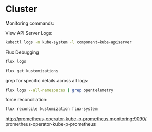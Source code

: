 # Cluster

Monitoring commands:

View API Server Logs:

```bash
kubectl logs -n kube-system -l component=kube-apiserver
```

Flux Debugging

```bash
flux logs
```

```bash
flux get kustomizations
```

grep for specific details across all logs:

```bash
flux logs --all-namespaces | grep opentelemetry
```

force reconcillation:

```bash
flux reconcile kustomization flux-system
```


http://prometheus-operator-kube-p-prometheus.monitoring:9090/
       prometheus-operator-kube-p-prometheus